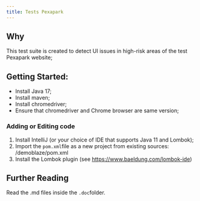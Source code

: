 ```yaml
---
title: Tests Pexapark
---
```


## Why
This test suite is created to detect UI issues in high-risk areas of the test Pexapark website;

## Getting Started:

* Install Java 17;
* Install maven;
* Install chromedriver;
* Ensure that chromedriver and Chrome browser are same version;


### Adding or Editing code

1. Install IntelliJ (or your choice of IDE that supports Java 11 and Lombok);
2. Import the `pom.xml`file as a new project from existing sources: /demoblaze/pom.xml
3. Install the Lombok plugin (see https://www.baeldung.com/lombok-ide)


## Further Reading

Read the .md files inside the `.doc`folder.